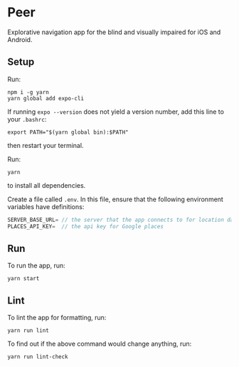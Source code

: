 # Peer

Explorative navigation app for the blind and visually impaired for iOS and Android.

## Setup

Run:

```
npm i -g yarn
yarn global add expo-cli
```

If running `expo --version` does not yield a version number, add this line to your `.bashrc`:

```
export PATH="$(yarn global bin):$PATH"
```

then restart your terminal.

Run:

```
yarn
```

to install all dependencies.

Create a file called `.env`. In this file, ensure that the following environment variables
have definitions:

```ts
SERVER_BASE_URL= // the server that the app connects to for location data
PLACES_API_KEY=  // the api key for Google places
```

## Run

To run the app, run:

```
yarn start
```

## Lint

To lint the app for formatting, run:

```
yarn run lint
```

To find out if the above command would change anything, run:

```
yarn run lint-check
```
